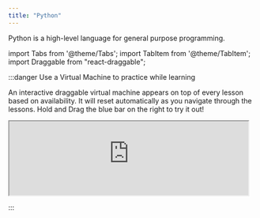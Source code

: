 ```yaml
---
title: "Python"
---
```


Python is a high-level language for general purpose programming.

import Tabs from '@theme/Tabs';
import TabItem from '@theme/TabItem';
import Draggable from "react-draggable";

:::danger Use a Virtual Machine to practice while learning

An interactive draggable virtual machine appears on top of every lesson based on availability. It will reset automatically as you navigate through the lessons. Hold and Drag the blue bar on the right to try it out!

<Draggable>
  <div class="card-demo" style={{ position: "relative", zIndex: 5 }}>
    <div
      class="card"
      style={{ backgroundColor: "#1d9dff", position: "relative", zIndex: 5 }}
    >
      <iframe
        src="https://peaceful-bohr-249ea0.netlify.app/images/emulation/python.html"
        width="96%"
        height="auto"
      ></iframe>
    </div>
  </div>
</Draggable>

:::
